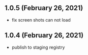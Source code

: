 ## 1.0.5 (February 26, 2021)

- fix screen shots can not load

## 1.0.4 (February 26, 2021)

- publish to staging registry
